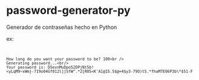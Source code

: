 # password-generator-py

Generador de contraseñas hecho en Python

ex:
<code>
  ```
How long do you want your password to be? 100<br />
Generating password...<br/>
Your password is: D5evnMuDpo52DPjNt5b!<yLqM9~xWm}-719o04Gf012l]]5fW^.*2[R05<K'A1@15.5$@=4$y3-79O)t5.*fhaM7E06P3b\*$51-F
  ```
</code>
